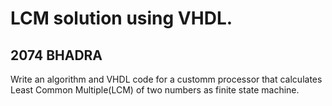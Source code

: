 # LCM solution using VHDL.
## 2074 BHADRA
Write an algorithm and VHDL code for a customm processor that calculates Least Common Multiple(LCM) of two numbers as finite state machine.
